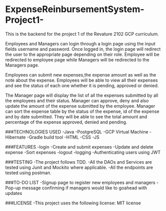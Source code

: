 # ExpenseReinbursementSystem-Project1-
This is the backend for the project 1 of the Revature 2102 GCP curriculum.

  Employees and Managers can login through a login page using the input fields username and password. Once logged in, the login page will redirect the user to the appropriate page depending on their role. Employee will be redirected to employee page while Managers will be redirected to the Managers page.

  Employees can submit new expenses,the expense amount as well as the note about the expense. Employees will be able to view all their expenses and see the status of each one whether it is pending, approved or denied.

  The Manager page will display the list of all the expenses submitted by all the employees and their status. Manager can approve, deny and also update the amount of the expense submitted by the employee. Manager can sort the expense table by the status of the expense, id of the expense and by date submitted. They will be able to see the total amount and percentage of the expense approved, denied and pending.

###TECHNOLOGIES USED
-Java
-PostgreSQL
-GCP Virtual Machine
-Hibernate
-Gradle build tool
-HTML
-CSS
-JS

###FEATURES
-login
-Create and submit expenses
-Update and delete expense 
-Sort expenses
-logout
-logging
-Authenticating users using JWT

###TESTING
-The project follows TDD.
-All the DAOs and Services are tested using Junit and Mockito where applicable.
-All the endpoints are tested using postman.


###TO-DO LIST
-Signup page to register new employees and managers
-Pop-up message confirming if managers would like to goahead with updates

###LICENSE
-This project uses the following license: MIT license
